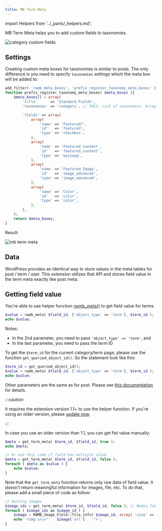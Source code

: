 ```yaml
---
title: MB Term Meta
---
```


import Helpers from '../_parts/_helpers.md';

MB Term Meta helps you to add custom fields to taxonomies.

![category custom fields](https://i.imgur.com/bSykYdo.png)

## Settings

Creating custom meta boxes for taxonomies is similar to posts. The only difference is you need to specify `taxonomies` settings which the meta box will be added to:

```php
add_filter( 'rwmb_meta_boxes', 'prefix_register_taxonomy_meta_boxes' );
function prefix_register_taxonomy_meta_boxes( $meta_boxes ){
    $meta_boxes[] = array(
        'title'      => 'Standard Fields',
        'taxonomies' => 'category', // THIS: List of taxonomies. Array or string

        'fields' => array(
            array(
                'name' => 'Featured?',
                'id'   => 'featured',
                'type' => 'checkbox',
            ),
            array(
                'name' => 'Featured Content',
                'id'   => 'featured_content',
                'type' => 'wysiwyg',
            ),
            array(
                'name' => 'Featured Image',
                'id'   => 'image_advanced',
                'type' => 'image_advanced',
            ),
            array(
                'name' => 'Color',
                'id'   => 'color',
                'type' => 'color',
            ),
        ),
    );
    return $meta_boxes;
}
```

Result:

![mb term meta](https://i.imgur.com/zMaoafC.png)

## Data

WordPress provides an identical way to store values in the meta tables for post / term / user. This extension utilizes that API and stores field value in the term meta exactly like post meta.

## Getting field value

You're able to use helper function [rwmb_meta()](/rwmb-meta/) to get field value for terms.

```php
$value = rwmb_meta( $field_id, ['object_type' => 'term'], $term_id );
echo $value;
```

Notes:

- In the 2nd parameter, you need to pass `'object_type' => 'term'`, and
- In the last parameter, you need to pass the term ID

To get the `$term_id` for the current category/term page, please use the function `get_queried_object_id()`. So the statement look like this:

```php
$term_id = get_queried_object_id();
$value = rwmb_meta( $field_id, ['object_type' => 'term'], $term_id );
echo $value;
```

Other parameters are the same as for post. Please see [this documentation](/displaying-fields-with-code/) for details.

:::caution

It requires the extension version 1.1+ to use the helper function. If you're using an older version, please [update now](/updates/).

:::

In case you use an older version than 1.1, you can get fiel value manually:

```php
$meta = get_term_meta( $term_id, $field_id, true );
echo $meta;

// Or use this code if field has multiple value
$meta = get_term_meta( $term_id, $field_id, false );
foreach ( $meta as $value ) {
    echo $value;
}
```

Note that the `get_term_meta` function returns only raw data of field value. It doesn't return meaningful information for images, file, etc. To do that, please add a small piece of code as follow:

```php
// Getting images
$image_ids = get_term_meta( $term_id, $field_id, false ); // Media fields are always multiple.
foreach ( $image_ids as $image_id ) {
    $image = RWMB_Image_Field::file_info( $image_id, array( 'size' => 'thumbnail' ) );
    echo '<img src="' . $image['url'] . '">';
}
```

<Helpers />
